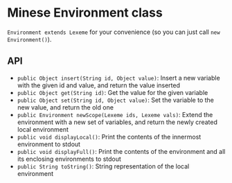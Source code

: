 # Minese Environment class

`Environment extends Lexeme` for your convenience (so you can just call `new Environment()`).

## API
- `public Object insert(String id, Object value)`: Insert a new variable with the given id and value, and return the value inserted
- `public Object get(String id)`: Get the value for the given variable
- `public Object set(String id, Object value)`: Set the variable to the new value, and return the old one
- `public Environment newScope(Lexeme ids, Lexeme vals)`: Extend the environment with a new set of variables, and return the newly created local environment
- `public void displayLocal()`: Print the contents of the innermost environment to stdout
- `public void displayFull()`: Print the contents of the environment and all its enclosing environments to stdout
- `public String toString()`: String representation of the local environment
